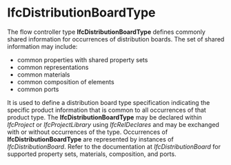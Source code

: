 IfcDistributionBoardType
========================
The flow controller type **IfcDistributionBoardType** defines commonly shared
information for occurrences of distribution boards. The set of shared
information may include:  
  
* common properties with shared property sets  
* common representations  
* common materials  
* common composition of elements  
* common ports  
  
It is used to define a distribution board type specification indicating the
specific product information that is common to all occurrences of that product
type. The **IfcDistributionBoardType** may be declared within _IfcProject_ or
_IfcProjectLibrary_ using _IfcRelDeclares_ and may be exchanged with or
without occurrences of the type. Occurrences of **IfcDistributionBoardType**
are represented by instances of _IfcDistributionBoard_. Refer to the
documentation at _IfcDistributionBoard_ for supported property sets,
materials, composition, and ports.  


